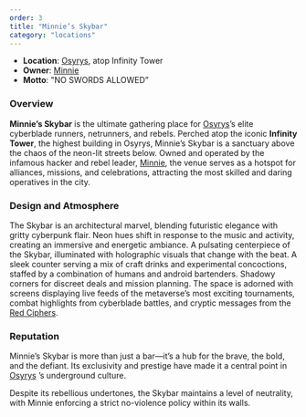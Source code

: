 ```yaml
---
order: 3
title: "Minnie’s Skybar"
category: "locations"
---
```


- **Location**: [Osyrys](https://www.notion.so/Osyrys-16c7b60d6f9680719581ca4180a66513?pvs=21), atop Infinity Tower
- **Owner**: [Minnie](https://www.notion.so/Minnie-13d7b60d6f968190bb1ed860df194b0f?pvs=21)
- **Motto**: "NO SWORDS ALLOWED”

### Overview

**Minnie’s Skybar** is the ultimate gathering place
for [Osyrys](https://www.notion.so/Osyrys-16c7b60d6f9680719581ca4180a66513?pvs=21)’s elite cyberblade runners,
netrunners, and rebels. Perched atop the iconic **Infinity Tower**, the highest building in Osyrys, Minnie’s Skybar is a
sanctuary above the chaos of the neon-lit streets below. Owned and operated by the infamous hacker and rebel
leader, [Minnie](https://www.notion.so/Minnie-13d7b60d6f968190bb1ed860df194b0f?pvs=21), the venue serves as a hotspot
for alliances, missions, and celebrations, attracting the most skilled and daring operatives in the city.

### Design and Atmosphere

The Skybar is an architectural marvel, blending futuristic elegance with gritty cyberpunk flair. Neon hues shift in
response to the music and activity, creating an immersive and energetic ambiance. A pulsating centerpiece of the Skybar,
illuminated with holographic visuals that change with the beat. A sleek counter serving a mix of craft drinks and
experimental concoctions, staffed by a combination of humans and android bartenders. Shadowy corners for discreet deals
and mission planning. The space is adorned with screens displaying live feeds of the metaverse’s most exciting
tournaments, combat highlights from cyberblade battles, and cryptic messages from
the [Red Ciphers](https://www.notion.so/Red-Ciphers-13d7b60d6f9681ac9316fe4029953e2d?pvs=21).

### Reputation

Minnie’s Skybar is more than just a bar—it’s a hub for the brave, the bold, and the defiant. Its exclusivity and
prestige have made it a central point in [Osyrys](https://www.notion.so/Osyrys-16c7b60d6f9680719581ca4180a66513?pvs=21)
’s underground culture.

Despite its rebellious undertones, the Skybar maintains a level of neutrality, with Minnie enforcing a strict
no-violence policy within its walls.